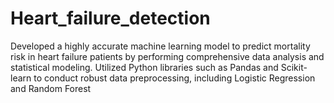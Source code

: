 # Heart_failure_detection
Developed a highly accurate machine learning model to predict mortality risk in heart failure patients by performing comprehensive data analysis and statistical modeling. Utilized Python libraries such as Pandas and Scikit-learn to conduct robust data preprocessing, including Logistic Regression and Random Forest
